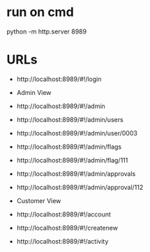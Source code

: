 # run on cmd
  python -m http.server 8989

 # URLs
- http://localhost:8989/#!/login

- Admin View
- http://localhost:8989/#!/admin
- http://localhost:8989/#!/admin/users
- http://localhost:8989/#!/admin/user/0003
- http://localhost:8989/#!/admin/flags
- http://localhost:8989/#!/admin/flag/111
- http://localhost:8989/#!/admin/approvals
- http://localhost:8989/#!/admin/approval/112

- Customer View
- http://localhost:8989/#!/account
- http://localhost:8989/#!/createnew
- http://localhost:8989/#!/activity
